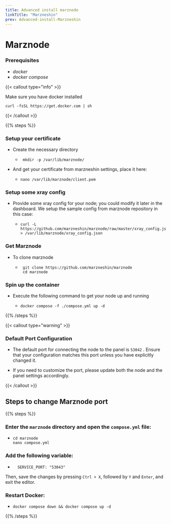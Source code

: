 ```yaml
---
title: Advanced install marznode 
linkTitle: "Marzneshin"
prev: Advanced-install-Marzneshin
---
```


# **Marznode**


### Prerequisites
  * *docker*
  * *docker compose*



{{< callout type="info" >}}

 Make sure you have docker installed

 ``` 
 curl -fsSL https://get.docker.com | sh 
 ```
  {{< /callout >}}

  

{{% steps %}}

### Setup your certificate 

   * Create the necessary directory


    
     - ```
        mkdir -p /var/lib/marznode/
       ```


 * And get your certificate from marzneshin settings, place it here:

    - ```
      nano /var/lib/marznode/client.pem
      ```



### Setup some xray config 

  * </sub>Provide some xray config for your node; you could modify it later in the dashboard. We setup the sample config from marznode repository in this case:<sub>

       
    -  ```
       curl -L https://github.com/marzneshin/marznode/raw/master/xray_config.json > /var/lib/marznode/xray_config.json
       ```



### Get Marznode 
      
  *  To clone marznode

     - 
        ```
         git clone https://github.com/marzneshin/marznode
         cd marznode 
         ```
        
                    
### Spin up the container 


  * Execute the following command to get your node up and running

     
    -
       ```
       docker compose -f ./compose.yml up -d 
       ```

{{% /steps %}}
  
{{< callout type="warning" >}}
   
  ### Default Port Configuration
 

  * The default port for connecting the node to the panel is ` 53042 ` . Ensure that your configuration matches this port unless you have explicitly changed it.

  * If you need to customize the port, please update both the node and the panel settings accordingly.

{{< /callout >}}


## Steps to change Marznode port

{{% steps %}}

### Enter the `marznode` directory and open the `compose.yml` file:

   * ```
     cd marznode
     nano compose.yml
     ```

### Add the following variable:

   * ```
       SERVICE_PORT: "53043"
     ```

   Then, save the changes by pressing `Ctrl + X`, followed by `Y` and `Enter`, and exit the editor.


### Restart Docker:

   * ```
     docker compose down && docker compose up -d
       ```
{{% /steps %}}
